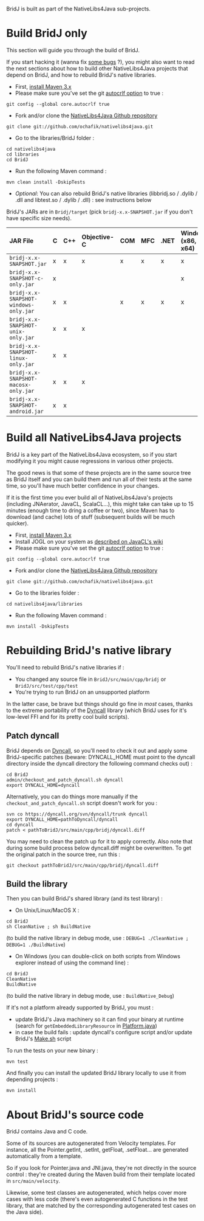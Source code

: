 

BridJ is built as part of the NativeLibs4Java sub-projects.

# Build BridJ only #

This section will guide you through the build of BridJ.

If you start hacking it (wanna fix [some bugs](https://github.com/ochafik/nativelibs4java/issues?labels=BridJ) ?), you might also want to read the next sections about how to build other NativeLibs4Java projects that depend on BridJ, and how to rebuild BridJ's native libraries.

  * First, [install Maven 3.x](http://maven.apache.org/download.html)
  * Please make sure you've set the git [autocrlf option](http://help.github.com/line-endings/) to true :
```
git config --global core.autocrlf true
```
  * Fork and/or clone the [NativeLibs4Java Github repository](https://github.com/ochafik/nativelibs4java)
```
git clone git://github.com/ochafik/nativelibs4java.git
```
  * Go to the libraries/BridJ folder :
```
cd nativelibs4java
cd libraries
cd BridJ
```
  * Run the following Maven command :
```
mvn clean install -DskipTests
```
  * _Optional_: You can also rebuild BridJ's native libraries (libbridj.so / .dylib / .dll and libtest.so / .dylib / .dll) : see instructions below

BridJ's JARs are in `Bridj/target` (pick `bridj-x.x-SNAPSHOT.jar` if you don't have specific size needs).

| JAR File | C | C++ | Objective-C | COM | MFC | .NET | Windows (x86, x64) | MacOS X (universal) | Linux (x86, x64) | Solaris (x86) | Android (arm) |
|:---------|:--|:----|:------------|:----|:----|:-----|:-------------------|:--------------------|:-----------------|:--------------|:--------------|
| `bridj-x.x-SNAPSHOT.jar` | x | x   | x           | x   | x   | x    | x                  | x                   | x                | x             |               |
| `bridj-x.x-SNAPSHOT-c-only.jar` | x |     |             |     |     |      | x                  | x                   | x                | x             |               |
| `bridj-x.x-SNAPSHOT-windows-only.jar` | x | x   |             | x   | x   | x    | x                  |                     |                  |               |               |
| `bridj-x.x-SNAPSHOT-unix-only.jar` | x | x   | x           |     |     |      |                    | x                   | x                | x             |               |
| `bridj-x.x-SNAPSHOT-linux-only.jar` | x | x   |             |     |     |      |                    |                     | x                |               |               |
| `bridj-x.x-SNAPSHOT-macosx-only.jar` | x | x   | x           |     |     |      |                    | x                   |                  |               |               |
| `bridj-x.x-SNAPSHOT-android.jar` | x | x   |             |     |     |      |                    |                     |                  |               | x             |

# Build all NativeLibs4Java projects #

BridJ is a key part of the NativeLibs4Java ecosystem, so if you start modifying it you might cause regressions in various other projects.

The good news is that some of these projects are in the same source tree as BridJ itself and you can build them and run all of their tests at the same time, so you'll have much better confidence in your changes.

If it is the first time you ever build all of NativeLibs4Java's projects (including JNAerator, JavaCL, ScalaCL...), this might take can take up to 15 minutes (enough time to dring a coffee or two), since Maven has to download (and cache) lots of stuff (subsequent builds will be much quicker).

  * First, [install Maven 3.x](http://maven.apache.org/download.html)
  * Install JOGL on your system as [described on JavaCL's wiki](http://code.google.com/p/javacl/wiki/Usage#Jogamp_JOGL)
  * Please make sure you've set the git [autocrlf option](http://help.github.com/line-endings/) to true :
```
git config --global core.autocrlf true
```
  * Fork and/or clone the [NativeLibs4Java Github repository](https://github.com/ochafik/nativelibs4java)
```
git clone git://github.com/ochafik/nativelibs4java.git
```
  * Go to the libraries folder :
```
cd nativelibs4java/libraries
```
  * Run the following Maven command :
```
mvn install -DskipTests
```

# Rebuilding BridJ's native library #

You'll need to rebuild BridJ's native libraries if :
  * You changed any source file in `BridJ/src/main/cpp/bridj` or `BridJ/src/test/cpp/test`
  * You're trying to run BridJ on an unsupported platform

In the latter case, be brave but things should go fine in _most_ cases, thanks to the extreme portability of the [Dyncall](http://dyncall.org/) library (which BridJ uses for it's low-level FFI and for its pretty cool build scripts).

## Patch dyncall ##

BridJ depends on [Dyncall](http://dyncall.org), so you'll need to check it out and apply some BridJ-specific patches (beware: DYNCALL\_HOME must point to the dyncall directory inside the dyncall directory the following command checks out) :
```
cd BridJ
admin/checkout_and_patch_dyncall.sh dyncall
export DYNCALL_HOME=dyncall
```

Alternatively, you can do things more manually if the `checkout_and_patch_dyncall.sh` script doesn't work for you :
```
svn co https://dyncall.org/svn/dyncall/trunk dyncall
export DYNCALL_HOME=pathToDyncall/dyncall
cd dyncall
patch < pathToBridJ/src/main/cpp/bridj/dyncall.diff
```
You may need to clean the patch up for it to apply correctly. Also note that during some build process below dyncall.diff might be overwritten. To get the original patch in the source tree, run this :
```
git checkout pathToBridJ/src/main/cpp/bridj/dyncall.diff
```

## Build the library ##

Then you can build BridJ's shared library (and its test library) :
  * On Unix/Linux/MacOS X :
```
cd BridJ
sh CleanNative ; sh BuildNative
```
(to build the native library in debug mode, use : `DEBUG=1 ./CleanNative ; DEBUG=1 ./BuildNative`)
  * On Windows (you can double-click on both scripts from Windows explorer instead of using the command line) :
```
cd BridJ
CleanNative
BuildNative
```
(to build the native library in debug mode, use : `BuildNative_Debug`)

If it's not a platform already supported by BridJ, you must :
  * update BridJ's Java machinery so it can find your binary at runtime (search for `getEmbeddedLibraryResource` in [Platform.java](https://github.com/ochafik/nativelibs4java/blob/master/libraries/BridJ/src/main/java/org/bridj/Platform.java))
  * in case the build fails : update dyncall's configure script and/or update BridJ's [Make.sh](https://github.com/ochafik/nativelibs4java/blob/master/libraries/BridJ/src/main/cpp/bridj/Make.sh) script

To run the tests on your new binary :
```
mvn test
```

And finally you can install the updated BridJ library locally to use it from depending projects :
```
mvn install
```

# About BridJ's source code #

BridJ contains Java and C code.

Some of its sources are autogenerated from Velocity templates. For instance, all the Pointer.getInt, .setInt, getFloat, .setFloat... are generated automatically from a template.

So if you look for Pointer.java and JNI.java, they're not directly in the source control : they're created during the Maven build from their template located in `src/main/velocity`.

Likewise, some test classes are autogenerated, which helps cover more cases with less code (there's even autogenerated C functions in the test library, that are matched by the corresponding autogenerated test cases on the Java side).